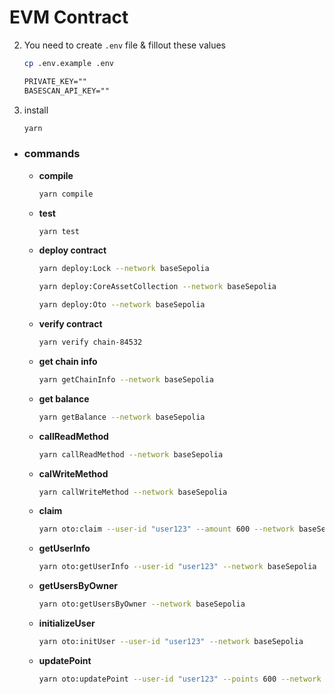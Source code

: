 # EVM Contract

2.  You need to create `.env` file & fillout these values

    ```bash
    cp .env.example .env
    ```

    ```txt
    PRIVATE_KEY=""
    BASESCAN_API_KEY=""
    ```

3.  install

    ```bash
    yarn
    ```

- ### **commands**

  - **compile**

    ```bash
    yarn compile
    ```

  - **test**

    ```bash
    yarn test
    ```

  - **deploy contract**

    ```bash
    yarn deploy:Lock --network baseSepolia
    ```

    ```bash
    yarn deploy:CoreAssetCollection --network baseSepolia
    ```

    ```bash
    yarn deploy:Oto --network baseSepolia
    ```

  - **verify contract**

    ```bash
    yarn verify chain-84532
    ```

  - **get chain info**

    ```bash
    yarn getChainInfo --network baseSepolia
    ```

  - **get balance**

    ```bash
    yarn getBalance --network baseSepolia
    ```

  - **callReadMethod**

    ```bash
    yarn callReadMethod --network baseSepolia
    ```

  - **calWriteMethod**

    ```bash
    yarn callWriteMethod --network baseSepolia
    ```

  - **claim**

    ```bash
    yarn oto:claim --user-id "user123" --amount 600 --network baseSepolia
    ```

  - **getUserInfo**

    ```bash
    yarn oto:getUserInfo --user-id "user123" --network baseSepolia
    ```

  - **getUsersByOwner**

    ```bash
    yarn oto:getUsersByOwner --network baseSepolia
    ```

  - **initializeUser**

    ```bash
    yarn oto:initUser --user-id "user123" --network baseSepolia
    ```

  - **updatePoint**

    ```bash
    yarn oto:updatePoint --user-id "user123" --points 600 --network baseSepolia
    ```
